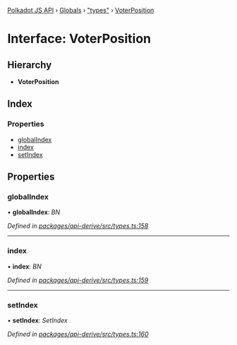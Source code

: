 [Polkadot JS API](../README.md) › [Globals](../globals.md) › ["types"](../modules/_types_.md) › [VoterPosition](_types_.voterposition.md)

# Interface: VoterPosition

## Hierarchy

* **VoterPosition**

## Index

### Properties

* [globalIndex](_types_.voterposition.md#globalindex)
* [index](_types_.voterposition.md#index)
* [setIndex](_types_.voterposition.md#setindex)

## Properties

###  globalIndex

• **globalIndex**: *BN*

*Defined in [packages/api-derive/src/types.ts:158](https://github.com/polkadot-js/api/blob/e2e8e3fedd/packages/api-derive/src/types.ts#L158)*

___

###  index

• **index**: *BN*

*Defined in [packages/api-derive/src/types.ts:159](https://github.com/polkadot-js/api/blob/e2e8e3fedd/packages/api-derive/src/types.ts#L159)*

___

###  setIndex

• **setIndex**: *SetIndex*

*Defined in [packages/api-derive/src/types.ts:160](https://github.com/polkadot-js/api/blob/e2e8e3fedd/packages/api-derive/src/types.ts#L160)*
